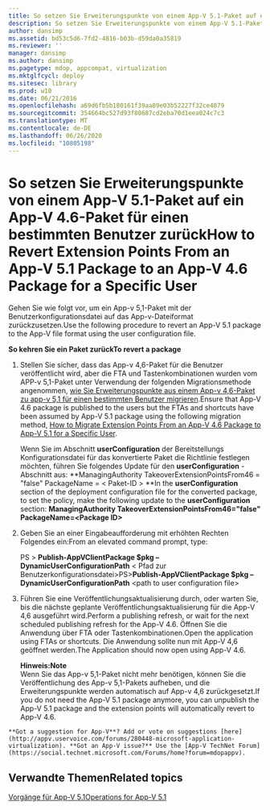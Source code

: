 ```yaml
---
title: So setzen Sie Erweiterungspunkte von einem App-V 5.1-Paket auf ein App-V 4.6-Paket für einen bestimmten Benutzer zurück
description: So setzen Sie Erweiterungspunkte von einem App-V 5.1-Paket auf ein App-V 4.6-Paket für einen bestimmten Benutzer zurück
author: dansimp
ms.assetid: bd53c5d6-7fd2-4816-b03b-d59da0a35819
ms.reviewer: ''
manager: dansimp
ms.author: dansimp
ms.pagetype: mdop, appcompat, virtualization
ms.mktglfcycl: deploy
ms.sitesec: library
ms.prod: w10
ms.date: 06/21/2016
ms.openlocfilehash: a69d6fb5b180161f39aa89e03b52227f32ce4879
ms.sourcegitcommit: 354664bc527d93f80687cd2eba70d1eea024c7c3
ms.translationtype: MT
ms.contentlocale: de-DE
ms.lasthandoff: 06/26/2020
ms.locfileid: "10805198"
---
```

# <span data-ttu-id="737ad-103">So setzen Sie Erweiterungspunkte von einem App-V 5.1-Paket auf ein App-V 4.6-Paket für einen bestimmten Benutzer zurück</span><span class="sxs-lookup"><span data-stu-id="737ad-103">How to Revert Extension Points From an App-V 5.1 Package to an App-V 4.6 Package for a Specific User</span></span>


<span data-ttu-id="737ad-104">Gehen Sie wie folgt vor, um ein App-v 5,1-Paket mit der Benutzerkonfigurationsdatei auf das App-v-Dateiformat zurückzusetzen.</span><span class="sxs-lookup"><span data-stu-id="737ad-104">Use the following procedure to revert an App-V 5.1 package to the App-V file format using the user configuration file.</span></span>

**<span data-ttu-id="737ad-105">So kehren Sie ein Paket zurück</span><span class="sxs-lookup"><span data-stu-id="737ad-105">To revert a package</span></span>**

1.  <span data-ttu-id="737ad-106">Stellen Sie sicher, dass das App-v 4,6-Paket für die Benutzer veröffentlicht wird, aber die FTA und Tastenkombinationen wurden vom APP-v 5,1-Paket unter Verwendung der folgenden Migrationsmethode angenommen, [wie Sie Erweiterungspunkte aus einem App-v 4,6-Paket zu app-v 5,1 für einen bestimmten Benutzer migrieren](how-to-migrate-extension-points-from-an-app-v-46-package-to-app-v-51-for-a-specific-user.md).</span><span class="sxs-lookup"><span data-stu-id="737ad-106">Ensure that App-V 4.6 package is published to the users but the FTAs and shortcuts have been assumed by App-V 5.1 package using the following migration method, [How to Migrate Extension Points From an App-V 4.6 Package to App-V 5.1 for a Specific User](how-to-migrate-extension-points-from-an-app-v-46-package-to-app-v-51-for-a-specific-user.md).</span></span>

    <span data-ttu-id="737ad-107">Wenn Sie im Abschnitt **userConfiguration** der Bereitstellungs Konfigurationsdatei für das konvertierte Paket die Richtlinie festlegen möchten, führen Sie folgendes Update für den **userConfiguration** -Abschnitt aus: \*\*ManagingAuthority TakeoverExtensionPointsFrom46 = "false" PackageName = &lt; Paket-ID &gt; \*\*</span><span class="sxs-lookup"><span data-stu-id="737ad-107">In the **userConfiguration** section of the deployment configuration file for the converted package, to set the policy, make the following update to the **userConfiguration** section: **ManagingAuthority TakeoverExtensionPointsFrom46="false" PackageName=&lt;Package ID&gt;**</span></span>

2.  <span data-ttu-id="737ad-108">Geben Sie an einer Eingabeaufforderung mit erhöhten Rechten Folgendes ein:</span><span class="sxs-lookup"><span data-stu-id="737ad-108">From an elevated command prompt, type:</span></span>

    <span data-ttu-id="737ad-109">PS &gt; **Publish-AppVClientPackage $pkg – DynamicUserConfigurationPath** &lt; Pfad zur Benutzerkonfigurationsdatei&gt;</span><span class="sxs-lookup"><span data-stu-id="737ad-109">PS&gt;**Publish-AppVClientPackage $pkg –DynamicUserConfigurationPath** &lt;path to user configuration file&gt;</span></span>

3.  <span data-ttu-id="737ad-110">Führen Sie eine Veröffentlichungsaktualisierung durch, oder warten Sie, bis die nächste geplante Veröffentlichungsaktualisierung für die App-V 4,6 ausgeführt wird.</span><span class="sxs-lookup"><span data-stu-id="737ad-110">Perform a publishing refresh, or wait for the next scheduled publishing refresh for the App-V 4.6.</span></span> <span data-ttu-id="737ad-111">Öffnen Sie die Anwendung über FTA oder Tastenkombinationen.</span><span class="sxs-lookup"><span data-stu-id="737ad-111">Open the application using FTAs or shortcuts.</span></span> <span data-ttu-id="737ad-112">Die Anwendung sollte nun mit App-V 4,6 geöffnet werden.</span><span class="sxs-lookup"><span data-stu-id="737ad-112">The Application should now open using App-V 4.6.</span></span>

    **<span data-ttu-id="737ad-113">Hinweis:</span><span class="sxs-lookup"><span data-stu-id="737ad-113">Note</span></span>**  
    <span data-ttu-id="737ad-114">Wenn Sie das App-v 5,1-Paket nicht mehr benötigen, können Sie die Veröffentlichung des App-v 5,1-Pakets aufheben, und die Erweiterungspunkte werden automatisch auf App-v 4,6 zurückgesetzt.</span><span class="sxs-lookup"><span data-stu-id="737ad-114">If you do not need the App-V 5.1 package anymore, you can unpublish the App-V 5.1 package and the extension points will automatically revert to App-V 4.6.</span></span>



~~~
**Got a suggestion for App-V**? Add or vote on suggestions [here](http://appv.uservoice.com/forums/280448-microsoft-application-virtualization). **Got an App-V issue?** Use the [App-V TechNet Forum](https://social.technet.microsoft.com/Forums/home?forum=mdopappv).
~~~

## <span data-ttu-id="737ad-115">Verwandte Themen</span><span class="sxs-lookup"><span data-stu-id="737ad-115">Related topics</span></span>


[<span data-ttu-id="737ad-116">Vorgänge für App-V 5.1</span><span class="sxs-lookup"><span data-stu-id="737ad-116">Operations for App-V 5.1</span></span>](operations-for-app-v-51.md)









